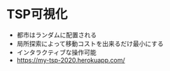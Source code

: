 # TSP可視化
- 都市はランダムに配置される
- 局所探索によって移動コストを出来るだけ最小にする
- インタラクティブな操作可能
- https://my-tsp-2020.herokuapp.com/
